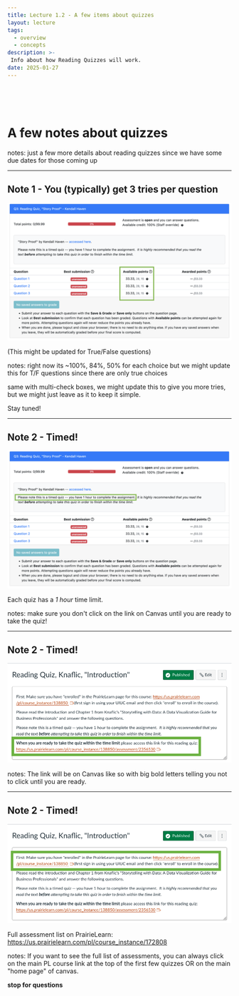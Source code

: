 ```yaml
---
title: Lecture 1.2 - A few items about quizzes
layout: lecture
tags:
  - overview
  - concepts
description: >-
 Info about how Reading Quizzes will work.
date: 2025-01-27
---
```


<br />
<br />
<br />

# A few notes about quizzes

notes:
just a few more details about reading quizzes since we have some due dates for those coming up

---

## Note 1 - You (typically) get 3 tries per question

<img src="images/example_quiz_points.png">

(This might be updated for True/False questions)

notes:
right now its ~100%, 84%, 50% for each choice but we might update this for T/F questions since there are only true choices 

same with multi-check boxes, we might update this to give you more tries, but we might just leave as it to keep it simple.  

Stay tuned!

---

## Note 2 - Timed!

<img src="images/example_quiz_timed.png">

Each quiz has a *1 hour* time limit.

notes:
make sure you don't click on the link on Canvas until you are ready to take the quiz!

---

## Note 2 - Timed!

<img src="images/example_quiz_canvas_box.png">



notes:
The link will be on Canvas like so with big bold letters telling you not to click until you are ready.

---

## Note 2 - Timed!

<img src="images/example_quiz_canvas_boxtop.png">

Full assessment list on PrairieLearn: https://us.prairielearn.com/pl/course_instance/172808



notes:
If you want to see the full list of assessments, you can always click on the main PL course link at the top of the first few quizzes OR on the main "home page" of canvas.

**stop for questions**

